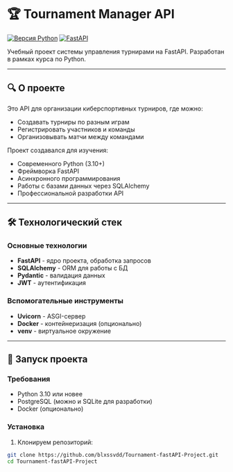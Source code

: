 # 🏆 Tournament Manager API

[![Версия Python](https://img.shields.io/badge/python-3.11-blue?style=for-the-badge&logo=python)](https://www.python.org/)
[![FastAPI](https://img.shields.io/badge/FastAPI-0.110+-green?style=for-the-badge&logo=fastapi)](https://fastapi.tiangolo.com/)

Учебный проект системы управления турнирами на FastAPI. Разработан в рамках курса по Python.

---

## 🔍 О проекте

Это API для организации киберспортивных турниров, где можно:
- Создавать турниры по разным играм
- Регистрировать участников и команды
- Организовывать матчи между командами

Проект создавался для изучения:
- Современного Python (3.10+)
- Фреймворка FastAPI
- Асинхронного программирования
- Работы с базами данных через SQLAlchemy
- Профессиональной разработки API

---

## 🛠 Технологический стек

### Основные технологии
- **FastAPI** - ядро проекта, обработка запросов
- **SQLAlchemy** - ORM для работы с БД
- **Pydantic** - валидация данных
- **JWT** - аутентификация

### Вспомогательные инструменты
- **Uvicorn** - ASGI-сервер
- **Docker** - контейнеризация (опционально)
- **venv** - виртуальное окружение

---

## 🚀 Запуск проекта

### Требования
- Python 3.10 или новее
- PostgreSQL (можно и SQLite для разработки)
- Docker (опционально)

### Установка
1. Клонируем репозиторий:
```bash
git clone https://github.com/blxssvdd/Tournament-fastAPI-Project.git
cd Tournament-fastAPI-Project
